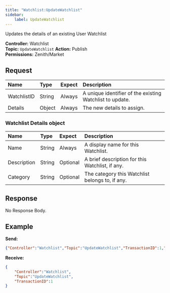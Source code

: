 ```yaml
---
title: "Watchlist:UpdateWatchlist"
sidebar:
    label: UpdateWatchlist
---
```


Updates the details of an existing User Watchlist

**Controller:** Watchlist\
**Topic:** `UpdateWatchlist`
**Action:** Publish\
**Permissions:** Zenith/Market

## Request

| Name        | Type    | Expect   | Description |
| :---------- | :------ | :------- | :--- |
| WatchlistID | String  | Always   | A unique identifier of the existing Watchlist to update. |
| Details     | Object  | Always   | The new details to assign. |

### Watchlist Details object

| Name        | Type    | Expect   | Description |
| :---------- | :------ | :------- | :--- |
| Name        | String  | Always   | A display name for this Watchlist. |
| Description | String  | Optional | A brief description for this Watchlist, if any. |
| Category    | String  | Optional | The category this Watchlist belongs to, if any. |

## Response

No Response Body.

## Example

**Send:**
```json
{"Controller":"Watchlist","Topic":"UpdateWatchlist","TransactionID":1,"Data":{"WatchlistID":"123ABC","Details":{"Name":"Updated Watchlist","Description":"Custom Description","Category":"Custom"}}}
```

**Receive:**
```json
{
	"Controller":"Watchlist",
	"Topic":"UpdateWatchlist",
	"TransactionID":1
}
```
